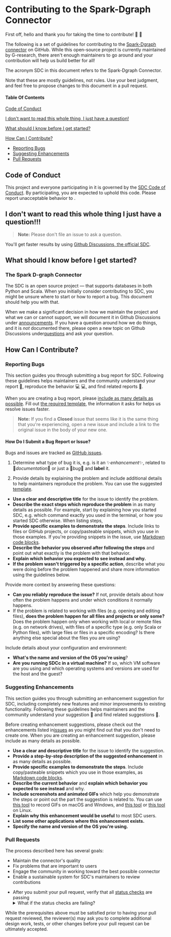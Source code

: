 # Contributing to the Spark-Dgraph Connector

First off, hello and thank you for taking the time to contribute! 👋 🎉 

The following is a set of guidelines for contributing to the [Spark-Dgraph connector](https://github.com/G-Research/spark-dgraph-connector) on GitHub. While this open-source project is currently maintained by G-research, there aren't enough maintainers to go around and your contribution will help us build better for all! 

The acronym SDC in this document refers to the Spark-Dgraph Connector. 

Note that these are mostly guidelines, not rules. Use your best judgment, and feel free to propose changes to this document in a pull request.


#### Table Of Contents

[Code of Conduct](#code-of-conduct)

[I don't want to read this whole thing, I just have a question!](#i-dont-want-to-read-this-whole-thing-i-just-have-a-question)

[What should I know before I get started?](#what-should-i-know-before-i-get-started)

[How Can I Contribute?](#how-can-i-contribute)
  * [Reporting Bugs](#reporting-bugs)
  * [Suggesting Enhancements](#suggesting-enhancements)
  * [Pull Requests](#pull-requests)

## Code of Conduct

This project and everyone participating in it is governed by the [SDC Code of Conduct](CODE_OF_CONDUCT.md). By participating, you are expected to uphold this code. Please report unacceptable behavior to [](conduct.sparkdc@gr-oss.io).

## I don't want to read this whole thing I just have a question!!!

> **Note:** Please don't file an issue to ask a question. 

You'll get faster results by using [Github Discussions, the official SDC](https://github.com/G-Research/spark-dgraph-connector/discussions).


## What should I know before I get started?

### The Spark D-graph Connector

The SDC is an open source project &mdash; that supports databases in both Python and Scala. When you initially consider contributing to SDC, you might be unsure where to start or how to report a bug. This document should help you with that.

When we make a significant decision in how we maintain the project and what we can or cannot support, we will document it in Github Discussions under [announcements](https://github.com/G-Research/spark-dgraph-connector/discussions/categories/announcements). If you have a question around how we do things, and it is *not* documented there, please open a new topic on Github Discussions under[questions](https://github.com/G-Research/spark-dgraph-connector/discussions/categories/q-a) and ask your question.

## How Can I Contribute?

### Reporting Bugs

This section guides you through submitting a bug report for SDC. Following these guidelines helps maintainers and the community understand your report :pencil:, reproduce the behavior :computer: :computer:, and find related reports :mag_right:.

When you are creating a bug report, please [include as many details as possible](#how-do-i-submit-a-good-bug-report). Fill out [the required template](https://github.com/atom/.github/blob/master/.github/ISSUE_TEMPLATE/bug_report.md), the information it asks for helps us resolve issues faster.

> **Note:** If you find a **Closed** issue that seems like it is the same thing that you're experiencing, open a new issue and include a link to the original issue in the body of your new one.

#### How Do I Submit a Bug Report or Issue?

Bugs and issues are tracked as [GitHub issues](https://github.com/G-Research/spark-dgraph-connector/issues). 

1. Determine what type of bug it is, e.g. is it an ✨*enhancement*✨, related to 📑*documentation*📑 or just a 🐞*bug*🐞 and **label** it.

2. Provide details by explaining the problem and include additional details to help maintainers reproduce the problem. You can use the suggested [template](https://github.com/atom/.github/blob/master/.github/ISSUE_TEMPLATE/bug_report.md).


* **Use a clear and descriptive title** for the issue to identify the problem.
* **Describe the exact steps which reproduce the problem** in as many details as possible. For example, start by explaining how you started SDC, e.g. which command exactly you used in the terminal, or how you started SDC otherwise. When listing steps, 
* **Provide specific examples to demonstrate the steps**. Include links to files or GitHub projects, or copy/pasteable snippets, which you use in those examples. If you're providing snippets in the issue, use [Markdown code blocks](https://help.github.com/articles/markdown-basics/#multiple-lines).
* **Describe the behavior you observed after following the steps** and point out what exactly is the problem with that behavior.
* **Explain which behavior you expected to see instead and why.**
* **If the problem wasn't triggered by a specific action**, describe what you were doing before the problem happened and share more information using the guidelines below.

Provide more context by answering these questions:

* **Can you reliably reproduce the issue?** If not, provide details about how often the problem happens and under which conditions it normally happens.
* If the problem is related to working with files (e.g. opening and editing files), **does the problem happen for all files and projects or only some?** Does the problem happen only when working with local or remote files (e.g. on network drives), with files of a specific type (e.g. only Scala or Python files), with large files or files in a specific encoding? Is there anything else special about the files you are using?

Include details about your configuration and environment:

* **What's the name and version of the OS you're using**?
* **Are you running SDCc in a virtual machine?** If so, which VM software are you using and which operating systems and versions are used for the host and the guest?

### Suggesting Enhancements

This section guides you through submitting an enhancement suggestion for SDC, including completely new features and minor improvements to existing functionality. Following these guidelines helps maintainers and the community understand your suggestion :pencil: and find related suggestions :mag_right:.

Before creating enhancement suggestions, please check out the enhancements listed in[issues](https://github.com/G-Research/spark-dgraph-connector/issues) as you might find out that you don't need to create one. When you are creating an enhancement suggestion, please include as many details as possible.

* **Use a clear and descriptive title** for the issue to identify the suggestion.
* **Provide a step-by-step description of the suggested enhancement** in as many details as possible.
* **Provide specific examples to demonstrate the steps**. Include copy/pasteable snippets which you use in those examples, as [Markdown code blocks](https://help.github.com/articles/markdown-basics/#multiple-lines).
* **Describe the current behavior** and **explain which behavior you expected to see instead** and why.
* **Include screenshots and animated GIFs** which help you demonstrate the steps or point out the part the suggestion is related to. You can use [this tool](https://www.cockos.com/licecap/) to record GIFs on macOS and Windows, and [this tool](https://github.com/colinkeenan/silentcast) or [this tool](https://github.com/GNOME/byzanz) on Linux.
* **Explain why this enhancement would be useful** to most SDC users.
* **List some other applications where this enhancement exists.**
* **Specify the name and version of the OS you're using.**


### Pull Requests

The process described here has several goals:

- Maintain the connector's quality
- Fix problems that are important to users
- Engage the community in working toward the best possible connector
- Enable a sustainable system for SDC's maintainers to review contributions

* After you submit your pull request, verify that all [status checks](https://help.github.com/articles/about-status-checks/) are passing <details><summary>What if the status checks are failing?</summary>If a status check is failing, and you believe that the failure is unrelated to your change, please leave a comment on the pull request explaining why you believe the failure is unrelated. A maintainer will re-run the status check for you. If we conclude that the failure was a false positive, then we will open an issue to track that problem with our status check suite.</details>

While the prerequisites above must be satisfied prior to having your pull request reviewed, the reviewer(s) may ask you to complete additional design work, tests, or other changes before your pull request can be ultimately accepted. 